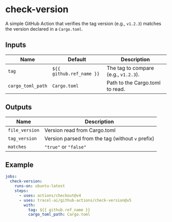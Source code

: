 # check-version

A simple GitHub Action that verifies the tag version (e.g., `v1.2.3`) matches the version declared in a `Cargo.toml`.

## Inputs

| Name               | Default                  | Description                          |
|--------------------|--------------------------|--------------------------------------|
| `tag`              | `${{ github.ref_name }}` | The tag to compare (e.g., `v1.2.3`). |
| `cargo_toml_path`  | `Cargo.toml`             | Path to the Cargo.toml to read.      |

## Outputs

| Name           | Description                                      |
|----------------|--------------------------------------------------|
| `file_version` | Version read from Cargo.toml                     |
| `tag_version`  | Version parsed from the tag (without `v` prefix) |
| `matches`      | `"true"` or `"false"`                            |

## Example

```yaml
jobs:
  check-version:
    runs-on: ubuntu-latest
    steps:
      - uses: actions/checkout@v4
      - uses: tracel-ai/github-actions/check-version@v5
        with:
          tag: ${{ github.ref_name }}
          cargo_toml_path: Cargo.toml
```

